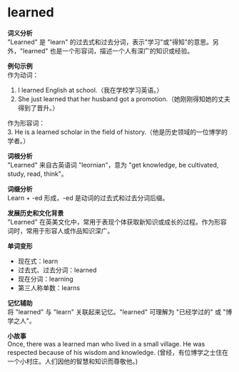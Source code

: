 # learned

**词义分析**  
"Learned" 是 "learn" 的过去式和过去分词，表示"学习"或"得知"的意思。另外，"learned" 也是一个形容词，描述一个人有深广的知识或经验。

  

**例句示例**  
作为动词：

  

1.  I learned English at school.（我在学校学习英语。）
2.  She just learned that her husband got a promotion.（她刚刚得知她的丈夫得到了晋升。）

  

作为形容词：  
3\. He is a learned scholar in the field of history.（他是历史领域的一位博学的学者。）

  

**词根分析**  
"Learned" 来自古英语词 "leornian"，意为 "get knowledge, be cultivated, study, read, think"。

  

**词缀分析**  
Learn + -ed 形成，-ed 是动词的过去式和过去分词后缀。

  

**发展历史和文化背景**  
"Learned" 在英美文化中，常用于表现个体获取新知识或成长的过程。作为形容词时，常用于形容人或作品知识深广。

  

**单词变形**

  

*   现在式：learn
*   过去式、过去分词：learned
*   现在分词：learning
*   第三人称单数：learns

  

**记忆辅助**  
将 "learned" 与 "learn" 关联起来记忆。"learned" 可理解为 "已经学过的" 或 "博学之人"。

  

**小故事**  
Once, there was a learned man who lived in a small village. He was respected because of his wisdom and knowledge. (曾经，有位博学之士住在一个小村庄。人们因他的智慧和知识而尊敬他。)

